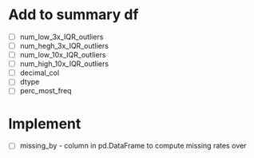# Add to summary df

- [ ] num_low_3x_IQR_outliers
- [ ] num_hegh_3x_IQR_outliers
- [ ] num_low_10x_IQR_outliers
- [ ] num_high_10x_IQR_outliers
- [ ] decimal_col
- [ ] dtype
- [ ] perc_most_freq

# Implement
- [ ] missing_by - column in pd.DataFrame to compute missing rates over
